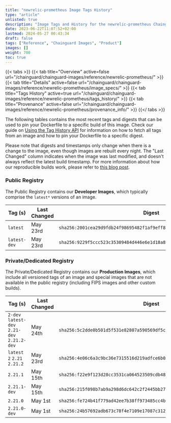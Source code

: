 ```yaml
---
title: "newrelic-prometheus Image Tags History"
type: "article"
unlisted: true
description: "Image Tags and History for the newrelic-prometheus Chainguard Image"
date: 2023-06-22T11:07:52+02:00
lastmod: 2024-05-27 00:43:34
draft: false
tags: ["Reference", "Chainguard Images", "Product"]
images: []
weight: 700
toc: true
---
```


{{< tabs >}}
{{< tab title="Overview" active=false url="/chainguard/chainguard-images/reference/newrelic-prometheus/" >}}
{{< tab title="Details" active=false url="/chainguard/chainguard-images/reference/newrelic-prometheus/image_specs/" >}}
{{< tab title="Tags History" active=true url="/chainguard/chainguard-images/reference/newrelic-prometheus/tags_history/" >}}
{{< tab title="Provenance" active=false url="/chainguard/chainguard-images/reference/newrelic-prometheus/provenance_info/" >}}
{{</ tabs >}}

The following tables contains the most recent tags and digests that can be used to pin your Dockerfile to a specific build of this image. Check our guide on [Using the Tag History API](/chainguard/chainguard-images/using-the-tag-history-api/) for information on how to fetch all tags from an image and how to pin your Dockerfile to a specific digest.

Please note that digests and timestamps only change when there is a change to the image, even though images are rebuilt every night. The "Last Changed" column indicates when the image was last modified, and doesn't always reflect the latest build timestamp. For more information about how our reproducible builds work, please refer to [this blog post](https://www.chainguard.dev/unchained/reproducing-chainguards-reproducible-image-builds).

### Public Registry
The Public Registry contains our **Developer Images**, which typically comprise the `latest*` versions of an image.

| Tag (s)       | Last Changed | Digest                                                                    |
|---------------|--------------|---------------------------------------------------------------------------|
|  `latest`     | May 23rd     | `sha256:2001cea29d9fdb24f98695482f1af9eff81eb5365d7e346cc06c4ae3393a30d7` |
|  `latest-dev` | May 23rd     | `sha256:9229f5ccc523c35309484d446e6e1d18a8b557321d6107bbbca9b097bfc02ea5` |


### Private/Dedicated Registry
The Private/Dedicated Registry contains our **Production Images**, which include all versioned tags of an image and special images that are not available in the public registry (including FIPS images and other custom builds).

| Tag (s)                                       | Last Changed | Digest                                                                    |
|-----------------------------------------------|--------------|---------------------------------------------------------------------------|
|  `2-dev` `latest-dev` `2.21-dev` `2.21.2-dev` | May 24th     | `sha256:5c2dde0b501d5f531e82807a590569df5cc363ced7c14f38ab0449b8267ef811` |
|  `latest` `2` `2.21` `2.21.2`                 | May 23rd     | `sha256:4e06c6a3c9bc36e7315516d219adfce6b05b363230067d691cf8535315daff89` |
|  `2.21.1`                                     | May 15th     | `sha256:f22e9f123d28cc3531ca064523509cdb484f2aacf1bcb3a00f23f3daf92eb8b9` |
|  `2.21.1-dev`                                 | May 15th     | `sha256:215f098b7ab9a298d6dc642c2f2445bb278f92e80df7f7b6e0c4e15dbec13248` |
|  `2.21.0`                                     | May 1st      | `sha256:fe724b41f779ad42ee7b38ff973485cc4b080941a824bc8a85d33e29e1300a45` |
|  `2.21.0-dev`                                 | May 1st      | `sha256:24b57692adb673c78f4e7109e17087c3121cff053960e02ffa60e1a864e25afc` |

